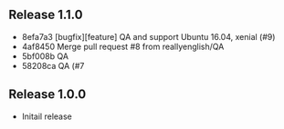 ## Release 1.1.0

* 8efa7a3 [bugfix][feature] QA and support Ubuntu 16.04, xenial (#9)
* 4af8450 Merge pull request #8 from reallyenglish/QA
* 5bf008b QA
* 58208ca QA (#7

## Release 1.0.0

* Initail release

